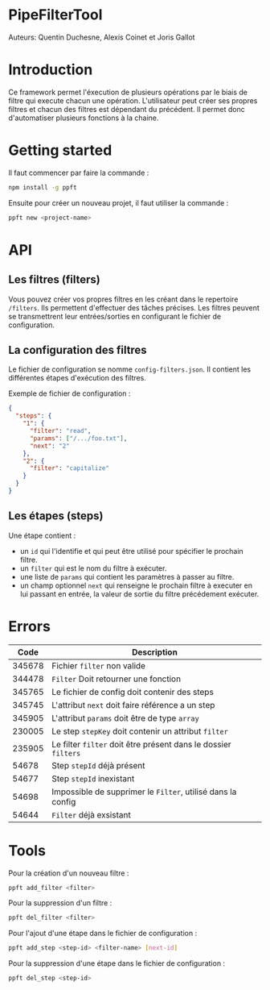 # PipeFilterTool

Auteurs: Quentin Duchesne, Alexis Coinet et Joris Gallot

# Introduction

Ce framework permet l'éxecution de plusieurs opérations par le biais de filtre qui execute chacun une opération. L'utilisateur peut créer ses propres filtres et chacun des filtres est dépendant du précédent. Il permet donc d'automatiser plusieurs fonctions à la chaine.

# Getting started

Il faut commencer par faire la commande :

```bash
npm install -g ppft
```

Ensuite pour créer un nouveau projet, il faut utiliser la commande :

```bash
ppft new <project-name>
```

# API

## Les filtres (filters)

Vous pouvez créer vos propres filtres en les créant dans le repertoire `/filters`. Ils permettent d'effectuer des tâches précises. Les filtres peuvent se transmettrent leur entrées/sorties en configurant le fichier de configuration.

## La configuration des filtres

Le fichier de configuration se nomme `config-filters.json`. Il contient les différentes étapes d'exécution des filtres.

Exemple de fichier de configuration :

```json
{
  "steps": {
    "1": {
      "filter": "read",
      "params": ["/.../foo.txt"],
      "next": "2"
    },
    "2": {
      "filter": "capitalize"
    }
  }
}
```

## Les étapes (steps)

Une étape contient :

- un `id` qui l'identifie et qui peut être utilisé pour spécifier le prochain filtre.
- un `filter` qui est le nom du filtre à exécuter.
- une liste de `params` qui contient les paramètres à passer au filtre.
- un champ optionnel `next` qui renseigne le prochain filtre à executer en lui passant en entrée, la valeur de sortie du filtre précédement exécuter.

# Errors

| Code   | Description                                                    |
| ------ | -------------------------------------------------------------- |
| 345678 | Fichier `filter` non valide                                    |
| 344478 | `Filter` Doit retourner une fonction                           |
| 345765 | Le fichier de config doit contenir des steps                   |
| 345745 | L'attribut `next` doit faire référence a un step               |
| 345905 | L'attribut `params` doit être de type `array`                  |
| 230005 | Le step `stepKey` doit contenir un attribut `filter`           |
| 235905 | Le filter `filter` doit être présent dans le dossier `filters` |
| 54678  | Step `stepId` déjà présent                                     |
| 54677  | Step `stepId` inexistant                                       |
| 54698  | Impossible de supprimer le `Filter`, utilisé dans la config    |
| 54644  | `Filter` déjà exsistant                                        |

# Tools

Pour la création d'un nouveau filtre :

```bash
ppft add_filter <filter>
```

Pour la suppression d'un filtre :

```bash
ppft del_filter <filter>
```

Pour l'ajout d'une étape dans le fichier de configuration :

```bash
ppft add_step <step-id> <filter-name> [next-id]
```

Pour la suppression d'une étape dans le fichier de configuration :

```bash
ppft del_step <step-id>
```
